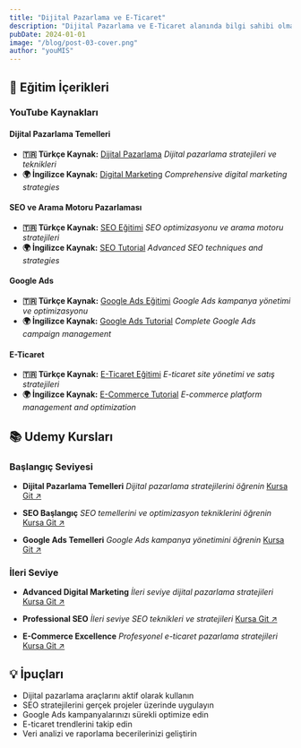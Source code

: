 ```yaml
---
title: "Dijital Pazarlama ve E-Ticaret"
description: "Dijital Pazarlama ve E-Ticaret alanında bilgi sahibi olmak, çevrimiçi pazarlama stratejilerini ve dijital satış süreçlerini anlamak için önemli bir adımdır. Bu eğitim içerikleri sayesinde, dijital pazarlama araçları, SEO, sosyal medya yönetimi ve e-ticaret platformlarının işleyişi konularında temel ve uygulamalı bilgi edinebilirsin."
pubDate: 2024-01-01
image: "/blog/post-03-cover.png"
author: "youMIS"
---
```


## 🎯 Eğitim İçerikleri

### YouTube Kaynakları

#### Dijital Pazarlama Temelleri
- **🇹🇷 Türkçe Kaynak:** [Dijital Pazarlama](https://youtube.com/playlist?list=PLqQb7okl8LBujZXpvqfPNPrWgctjiOOYM)
  *Dijital pazarlama stratejileri ve teknikleri*
- **🌍 İngilizce Kaynak:** [Digital Marketing](https://youtube.com/playlist?list=PLLSovFY-eK2_1isRMtrNS_me4zDrs2CuS)
  *Comprehensive digital marketing strategies*

#### SEO ve Arama Motoru Pazarlaması
- **🇹🇷 Türkçe Kaynak:** [SEO Eğitimi](https://youtube.com/playlist?list=PLaqVtetWSaGhlXiU48bDd8511btrbx6T2)
  *SEO optimizasyonu ve arama motoru stratejileri*
- **🌍 İngilizce Kaynak:** [SEO Tutorial](https://youtube.com/playlist?list=PLJR61fXkAx11Oi6EpqJ9Es4rVOIZhwlSG)
  *Advanced SEO techniques and strategies*

#### Google Ads
- **🇹🇷 Türkçe Kaynak:** [Google Ads Eğitimi](https://youtube.com/playlist?list=PLYm2eWzq3elymqOd411dsDH32ZfAgmsau)
  *Google Ads kampanya yönetimi ve optimizasyonu*
- **🌍 İngilizce Kaynak:** [Google Ads Tutorial](https://youtube.com/playlist?list=PL9piTIvKJnJOi5Pau24LqsRzwpG5lH_z5)
  *Complete Google Ads campaign management*

#### E-Ticaret
- **🇹🇷 Türkçe Kaynak:** [E-Ticaret Eğitimi](https://youtube.com/playlist?list=PLPmWqZCMfHEswaU-v7I6RP94JH28DhFpE)
  *E-ticaret site yönetimi ve satış stratejileri*
- **🌍 İngilizce Kaynak:** [E-Commerce Tutorial](https://youtube.com/playlist?list=PLJR61fXkAx10nv7ySTrcUbnesUxuGIWHG)
  *E-commerce platform management and optimization*

## 📚 Udemy Kursları

### Başlangıç Seviyesi
- **Dijital Pazarlama Temelleri**
  *Dijital pazarlama stratejilerini öğrenin*
  [Kursa Git ↗](https://www.udemy.com/course/dijital-pazarlama/)

- **SEO Başlangıç**
  *SEO temellerini ve optimizasyon tekniklerini öğrenin*
  [Kursa Git ↗](https://www.udemy.com/course/seo-egitimi-0dan-ileri-seviyeye-uzmanndan-seo-kursu/)

- **Google Ads Temelleri**
  *Google Ads kampanya yönetimini öğrenin*
  [Kursa Git ↗](https://www.udemy.com/course/google-ads-egitimi/)

### İleri Seviye
- **Advanced Digital Marketing**
  *İleri seviye dijital pazarlama stratejileri*
  [Kursa Git ↗](https://www.udemy.com/course/digital-marketing-guide)

- **Professional SEO**
  *İleri seviye SEO teknikleri ve stratejileri*
  [Kursa Git ↗](https://www.udemy.com/course/ultimate-seo-training-course/)

- **E-Commerce Excellence**
  *Profesyonel e-ticaret pazarlama stratejileri*
  [Kursa Git ↗](https://www.udemy.com/course/best-ecommerce-marketing-course-agency-affiliate-freelancer-social-ads/)

## 💡 İpuçları

- Dijital pazarlama araçlarını aktif olarak kullanın
- SEO stratejilerini gerçek projeler üzerinde uygulayın
- Google Ads kampanyalarınızı sürekli optimize edin
- E-ticaret trendlerini takip edin
- Veri analizi ve raporlama becerilerinizi geliştirin